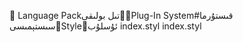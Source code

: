       Language Pack   تىل بولىقى   Plug-In System#   قىستۇرما سىستېمىسى   Style   ئۇسلۇب
   index.styl
   index.styl
